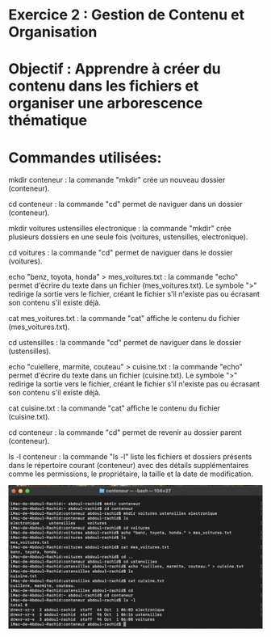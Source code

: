 # Exercice 2 : Gestion de Contenu et Organisation


# Objectif : Apprendre à créer du contenu dans les fichiers et organiser une arborescence thématique


# Commandes utilisées:


mkdir conteneur : la commande "mkdir" crée un nouveau dossier (conteneur).


cd conteneur : la commande "cd" permet de naviguer dans un dossier (conteneur).


mkdir voitures ustensilles electronique : la commande "mkdir" crée plusieurs dossiers en une seule fois (voitures, ustensilles, electronique).


cd voitures : la commande "cd" permet de naviguer dans le dossier (voitures).


echo "benz, toyota, honda" > mes_voitures.txt : la commande "echo" permet d'écrire du texte dans un fichier (mes_voitures.txt). Le symbole ">" redirige la sortie vers le fichier, créant le fichier s'il n'existe pas ou écrasant son contenu s'il existe déjà.


cat mes_voitures.txt : la commande "cat" affiche le contenu du fichier (mes_voitures.txt).


cd ustensilles : la commande "cd" permet de naviguer dans le dossier (ustensilles).


echo "cuiellere, marmite, couteau" > cuisine.txt : la commande "echo" permet d'écrire du texte dans un fichier (cuisine.txt). Le symbole ">" redirige la sortie vers le fichier, créant le fichier s'il n'existe pas ou écrasant son contenu s'il existe déjà.


cat cuisine.txt : la commande "cat" affiche le contenu du fichier (cuisine.txt).


cd conteneur : la commande "cd" permet de revenir au dossier parent (conteneur).


ls -l conteneur : la commande "ls -l" liste les fichiers et dossiers présents dans le répertoire courant (conteneur) avec des détails supplémentaires comme les permissions, le propriétaire, la taille et la date de modification.


![Exo2](../Exercice2.png)
